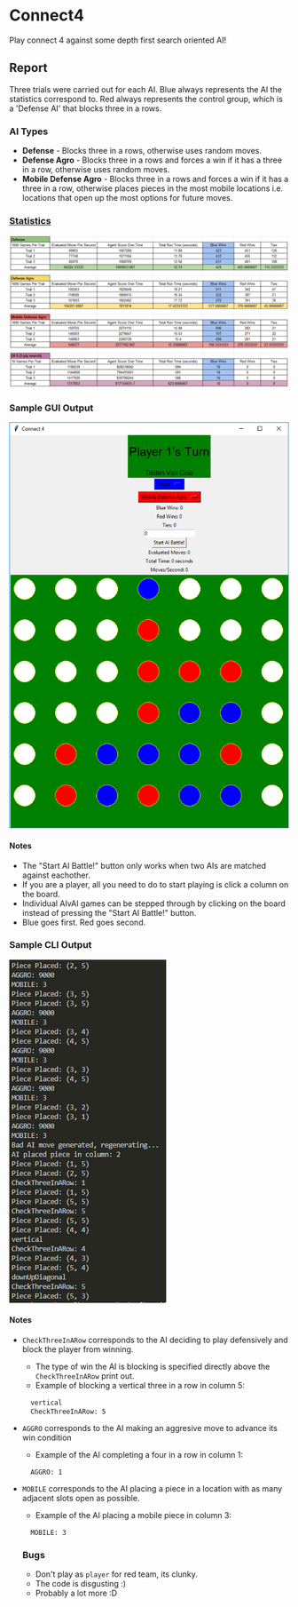 # Connect4
Play connect 4 against some depth first search oriented AI!

## Report

Three trials were carried out for each AI. Blue always represents the AI the statistics correspond to. Red always represents the control group, which is a 'Defense AI' that blocks three in a rows.

### AI Types
- **Defense** - Blocks three in a rows, otherwise uses random moves.
- **Defense Agro** - Blocks three in a rows and forces a win if it has a three in a row, otherwise uses random moves.
- **Mobile Defense Agro** - Blocks three in a rows and forces a win if it has a three in a row, otherwise places pieces in the most mobile locations i.e. locations that open up the most options for future moves.

### [Statistics](https://docs.google.com/spreadsheets/d/1WFtJvH4xyIPUyRgYX3VY5aSd5MTep_LCcQxXsL9Izck/edit?usp=sharing)
[![Statistics](stats3.PNG)](https://docs.google.com/spreadsheets/d/1WFtJvH4xyIPUyRgYX3VY5aSd5MTep_LCcQxXsL9Izck/edit?usp=sharing)

### Sample GUI Output

![GUI](sampleOutput.PNG)

#### Notes
* The "Start AI Battle!" button only works when two AIs are matched against eachother.
* If you are a player, all you need to do to start playing is click a column on the board.
* Individual AIvAI games can be stepped through by clicking on the board instead of pressing the "Start AI Battle!" button.
* Blue goes first. Red goes second.

### Sample CLI Output

![CLI](sampleOutputCMD.PNG)

#### Notes
* ```CheckThreeInARow``` corresponds to the AI deciding to play defensively and block the player from winning.
  * The type of win the AI is blocking is specified directly above the ```CheckThreeInARow``` print out.
  * Example of blocking a vertical three in a row in column 5:
  ``` 
    vertical
    CheckThreeInARow: 5
  ```
* ```AGGRO``` corresponds to the AI making an aggresive move to advance its win condition
  * Example of the AI completing a four in a row in column 1:
  ```
    AGGRO: 1
  ```
* ```MOBILE``` corresponds to the AI placing a piece in a location with as many adjacent slots open as possible.
  * Example of the AI placing a mobile piece in column 3:
  ```
    MOBILE: 3
  ```
  
  ### Bugs
  * Don't play as ```player``` for red team, its clunky.
  * The code is disgusting :)
  * Probably a lot more :D
